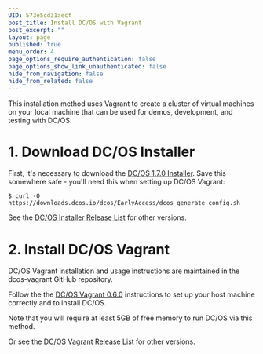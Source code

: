 ```yaml
---
UID: 573e5cd31aecf
post_title: Install DC/OS with Vagrant
post_excerpt: ""
layout: page
published: true
menu_order: 4
page_options_require_authentication: false
page_options_show_link_unauthenticated: false
hide_from_navigation: false
hide_from_related: false
---
```

This installation method uses Vagrant to create a cluster of virtual machines on your local machine that can be used for demos, development, and testing with DC/OS.

# 1\. Download DC/OS Installer

First, it's necessary to download the [DC/OS 1.7.0 Installer][1]. Save this somewhere safe - you'll need this when setting up DC/OS Vagrant:

    $ curl -O https://downloads.dcos.io/dcos/EarlyAccess/dcos_generate_config.sh
    

See the [DC/OS Installer Release List][2] for other versions.

# 2\. Install DC/OS Vagrant

DC/OS Vagrant installation and usage instructions are maintained in the dcos-vagrant GitHub repository.

Follow the the [DC/OS Vagrant 0.6.0][3] instructions to set up your host machine correctly and to install DC/OS.

Note that you will require at least 5GB of free memory to run DC/OS via this method.

Or see the [DC/OS Vagrant Release List][4] for other versions.

 [1]: https://downloads.dcos.io/dcos/EarlyAccess/dcos_generate_config.sh
 [2]: https://dcos.io/releases/
 [3]: https://github.com/dcos/dcos-vagrant/tree/v0.6.0
 [4]: https://github.com/mesosphere/dcos-vagrant/releases